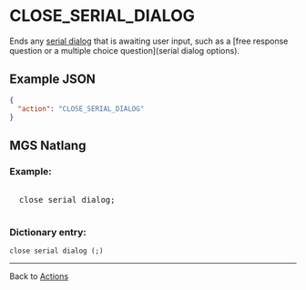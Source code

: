 # CLOSE_SERIAL_DIALOG

Ends any [serial dialog](dialogs/serial_dialogs) that is awaiting user input, such as a [free response question or a multiple choice question](serial dialog options).

## Example JSON

```json
{
  "action": "CLOSE_SERIAL_DIALOG"
}
```

## MGS Natlang

### Example:

<pre class="HyperMD-codeblock mgs">

  <span class="verb">close</span> <span class="target">serial</span> <span class="target">dialog</span><span class="terminator">;</span>

</pre>

### Dictionary entry:

```
close serial dialog (;)
```

---

Back to [Actions](actions)
